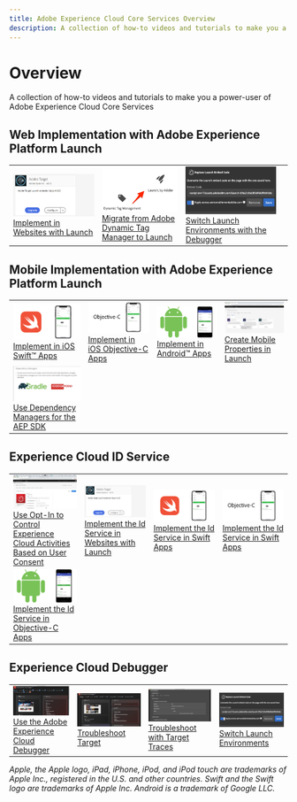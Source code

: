 ```yaml
---
title: Adobe Experience Cloud Core Services Overview
description: A collection of how-to videos and tutorials to make you a power-user of Adobe Experience Cloud Core Services
---
```


# Overview

A collection of how-to videos and tutorials to make you a power-user of Adobe Experience Cloud Core Services

## Web Implementation with Adobe Experience Platform Launch

<table>
<tr>
  <td><a href="https://docs.adobe.com/content/help/en/experience-cloud/implementing-in-websites-with-launch/implement-solutions/target.html"><img alt="Implement in Websites with Launch" src="assets/launch_referencearchitectureguides.png"></a><br/><a href="https://docs.adobe.com/content/help/en/experience-cloud/implementing-in-websites-with-launch/implement-solutions/target.html">Implement in Websites with Launch</a></td>
  <td><a href="launch-web/migrate-from-dynamic-tag-manager-to-launch.md"><img alt="Migrate from Adobe Dynamic Tag Manager to Launch" src="assets/thumb_migrateToLaunch.png"></a><br/><a href="launch-web/migrate-from-dynamic-tag-manager-to-launch.md">Migrate from Adobe Dynamic Tag Manager to Launch</a></td>
  <td><a href="https://docs.adobe.com/content/help/en/experience-cloud/implementing-in-websites-with-launch/configure-launch/launch-switch-environments.html"><img alt="Switch Launch Environments with the Debugger" src="assets/thumb_replaceEmbedCode.png"></a><br/><a href="https://docs.adobe.com/content/help/en/experience-cloud/implementing-in-websites-with-launch/configure-launch/launch-switch-environments.html">Switch Launch Environments with the Debugger</a></td>
  <td><br/></td>
</tr>
</table>

## Mobile Implementation with Adobe Experience Platform Launch

<table>
<tr>
  <td><a href="https://docs.adobe.com/content/help/en/experience-cloud/implementing-in-mobile-ios-swift-apps-with-launch/index.html"><img alt="Implement in iOS Swift&trade; Apps" src="assets/thumb_swift.png"></a><br/><a href="https://docs.adobe.com/content/help/en/experience-cloud/implementing-in-mobile-ios-swift-apps-with-launch/index.html">Implement in iOS Swift&trade; Apps</a></td>
  <td><a href="https://docs.adobe.com/content/help/en/experience-cloud/implementing-in-mobile-ios-objective-c-apps-with-launch/index.html"><img alt="Implement in iOS Objective-C Apps" src="assets/thumb_objectiveC.png"></a><br/><a href="https://docs.adobe.com/content/help/en/experience-cloud/implementing-in-mobile-ios-objective-c-apps-with-launch/index.html">Implement in iOS Objective-C Apps</a></td>
  <td><a href="https://docs.adobe.com/content/help/en/experience-cloud/implementing-in-mobile-android-apps-with-launch/index.html"><img alt="Implement in Android&trade; Apps" src="assets/thumb_android.png"></a><br/><a href="https://docs.adobe.com/content/help/en/experience-cloud/implementing-in-mobile-android-apps-with-launch/index.html">Implement in Android&trade; Apps</a></td>
  <td><a href="launch-mobile/create-mobile-properties-in-launch.md"><img alt="Create Mobile Properties in Launch" src="assets/creating_mobile_propertiesinexperienceplatformlaunch.png"></a><br/><a href="launch-mobile/create-mobile-properties-in-launch.md">Create Mobile Properties in Launch</a></td>
</tr>
<tr>    
  <td><a href="launch-mobile/use-dependency-managers-with-mobile-sdk.md"><img alt="Use Dependency Managers for the AEP SDK" src="assets/using_dependencymanagersfortheaepsdk.png"></a><br/><a href="launch-mobile/use-dependency-managers-with-mobile-sdk.md">Use Dependency Managers for the AEP SDK</a></td>
  <td><br/></td>
  <td><br/></td>
  <td><br/></td>
</tr>
</table>

## Experience Cloud ID Service

<table>
<tr>  
  <td><a href="id-service/use-opt-in-to-control-experience-cloud-activities-based-on-user-consent.md"><img alt="Use Opt-In to Control Experience Cloud Activities Based on User Consent" src="assets/using_opt-in_to_controlexperiencecloudactivitiesbasedonuserconse.png"></a><br/><a href="id-service/use-opt-in-to-control-experience-cloud-activities-based-on-user-consent.md">Use Opt-In to Control Experience Cloud Activities Based on User Consent</a></td>
  <td><a href="https://docs.adobe.com/content/help/en/experience-cloud/implementing-in-websites-with-launch/implement-solutions/id-service.html"><img alt="Implement the Id Service in Websites with Launch" src="assets/launch_referencearchitectureguides.png"></a><br/><a href="https://docs.adobe.com/content/help/en/experience-cloud/implementing-in-websites-with-launch/implement-solutions/id-service.html">Implement the Id Service in Websites with Launch</a></td>
  <td><a href="https://docs.adobe.com/content/help/en/experience-cloud/implementing-in-mobile-ios-swift-apps-with-launch/implement-solutions/id-service.html"><img alt="Implement the Id Service in Swift Apps" src="assets/thumb_swift.png"></a><br/><a href="https://docs.adobe.com/content/help/en/experience-cloud/implementing-in-mobile-ios-swift-apps-with-launch/implement-solutions/id-service.html">Implement the Id Service in Swift Apps</a></td>
  <td><a href="https://docs.adobe.com/content/help/en/experience-cloud/implementing-in-mobile-ios-objective-c-apps-with-launch/implement-solutions/id-service.html"><img alt="Implement the Id Service in Swift Apps" src="assets/thumb_objectiveC.png"></a><br/><a href="https://docs.adobe.com/content/help/en/experience-cloud/implementing-in-mobile-ios-objective-c-apps-with-launch/implement-solutions/id-service.html">Implement the Id Service in Swift Apps</a></td>
</tr>
<tr>    
  <td><a href="https://docs.adobe.com/content/help/en/experience-cloud/implementing-in-mobile-android-apps-with-launch/implement-solutions/id-service.html"><img alt="Implement the Id Service in Objective-C Apps" src="assets/thumb_android.png"></a><br/><a href="https://docs.adobe.com/content/help/en/experience-cloud/implementing-in-mobile-android-apps-with-launch/implement-solutions/id-service.html">Implement the Id Service in Objective-C Apps</a></td>
  <td><br/></td>
  <td><br/></td>
  <td><br/></td>
</tr>
</table>

## Experience Cloud Debugger

<table>
<tr>
  <td><a href="debugger/use-the-experience-cloud-debugger.md"><img alt="Use the Adobe Experience Cloud Debugger" src="assets/thumb_debugger.png"></a><br/><a href="debugger/use-the-experience-cloud-debugger.md">Use the Adobe Experience Cloud Debugger</a></td>
  <td><a href="https://docs.adobe.com/content/help/en/target-learn/tutorials/troubleshooting/troubleshoot-with-the-experience-cloud-debugger.html"><img alt="Troubleshoot Target" src="assets/using_the_experienceclouddebuggerwithadobetarget.png"></a><br/><a href="https://docs.adobe.com/content/help/en/target-learn/tutorials/troubleshooting/troubleshoot-with-the-experience-cloud-debugger.html">Troubleshoot Target</a></td>
  <td><a href="https://docs.adobe.com/content/help/en/target-learn/tutorials/troubleshooting/troubleshoot-with-target-traces.html"><img alt="Troubleshoot with Target Traces" src="assets/thumb_targetTrace.png"></a><br/><a href="https://docs.adobe.com/content/help/en/target-learn/tutorials/troubleshooting/troubleshoot-with-target-traces.html">Troubleshoot with Target Traces</a></td>
  <td><a href="https://docs.adobe.com/content/help/en/experience-cloud/implementing-in-websites-with-launch/configure-launch/launch-switch-environments.html"><img alt="Switch Launch Environments" src="assets/thumb_replaceEmbedCode.png"></a><br/><a href="https://docs.adobe.com/content/help/en/experience-cloud/implementing-in-websites-with-launch/configure-launch/launch-switch-environments.html">Switch Launch Environments</a></td>
</tr>
</table>

_Apple, the Apple logo, iPad, iPhone, iPod, and iPod touch are trademarks of Apple Inc., registered in the U.S. and other countries. Swift and the Swift logo are trademarks of Apple Inc. 
Android is a trademark of Google LLC._